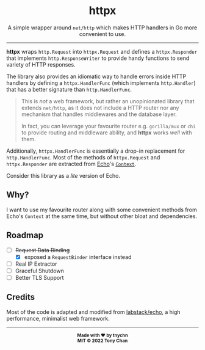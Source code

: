 <h1 align="center">httpx</h1>

<p align="center">
A simple wrapper around <code>net/http</code> which makes
HTTP handlers in Go more convenient to use.
</p>

---

**httpx** wraps `http.Request` into `httpx.Request` and
defines a `httpx.Responder` that implements `http.ResponseWriter`
to provide handy functions to send variety of HTTP responses.

The library also provides an idiomatic way to handle errors inside
HTTP handlers by defining a `httpx.HandlerFunc` (which implements `http.Handler`)
that has a better signature than `http.HandlerFunc`.

> This is *not* a web framework, but rather an unopinionated library that
> extends `net/http`, as it does not include a HTTP router nor any mechanism
> that handles middlewares and the database layer.
>
> In fact, you can leverage your favourite router e.g. `gorilla/mux` or `chi` to
> provide routing and middleware ability, and **httpx** works _well_ with them.

Additionally, `httpx.HandlerFunc` is essentially a drop-in replacement for `http.HandlerFunc`.
Most of the methods of `httpx.Request` and `httpx.Responder` are extracted from
[Echo](https://github.com/labstack/echo)'s [`Context`](https://github.com/labstack/echo/blob/c0c00e6241/context.go).

Consider this library as a _lite_ version of Echo.

## Why?

I want to use my favourite router along with some convenient methods
from Echo's `Context` at the same time, but without other bloat and dependencies.

## Roadmap

- [ ] ~~Request Data Binding~~
  - [x] exposed a `RequestBinder` interface instead
- [ ] Real IP Extractor
- [ ] Graceful Shutdown
- [ ] Better TLS Support

## Credits

Most of the code is adapted and modified from
[labstack/echo](https://github.com/labstack/echo),
a high performance, minimalist web framework.

---

<p align="center">
  <sub><strong>Made with ♥︎ by tnychn</strong></sub>
  <br>
  <sub><strong>MIT © 2022 Tony Chan</strong></sub>
</p>
